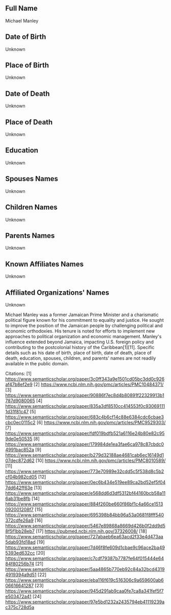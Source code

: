 ## Full Name
Michael Manley

## Date of Birth
Unknown

## Place of Birth
Unknown

## Date of Death
Unknown

## Place of Death
Unknown

## Education
Unknown

## Spouses Names
Unknown

## Children Names
Unknown

## Parents Names
Unknown

## Known Affiliates Names
Unknown

## Affiliated Organizations' Names
Unknown

Michael Manley was a former Jamaican Prime Minister and a charismatic political figure known for his commitment to equality and justice. He sought to improve the position of the Jamaican people by challenging political and economic orthodoxies. His tenure is noted for efforts to implement new approaches to political organization and economic management. Manley's influence extended beyond Jamaica, impacting U.S. foreign policy and contributing to the postcolonial history of the Caribbean[1][11]. Specific details such as his date of birth, place of birth, date of death, place of death, education, spouses, children, and parents' names are not readily available in the public domain.

Citations:
[1] https://www.semanticscholar.org/paper/3c0ff343a9e1501cd05bc3dd0c926af47b8ef2e9
[2] https://www.ncbi.nlm.nih.gov/pmc/articles/PMC10484371/
[3] https://www.semanticscholar.org/paper/90886f7ec8d4b80891f22329913b1787d9080065
[4] https://www.semanticscholar.org/paper/835a3df8510cc414553f0c930691111d31f81c47
[5] https://www.semanticscholar.org/paper/683c4b6cf14c88e6384cdc6cbae3cbc0ec0115c2
[6] https://www.ncbi.nlm.nih.gov/pmc/articles/PMC9529303/
[7] https://www.semanticscholar.org/paper/fdf019bdfb521a6116e24b80e82c959de0e50535
[8] https://www.semanticscholar.org/paper/179984de1ea3fae6ca978c87cbdc04991bac852a
[9] https://www.semanticscholar.org/paper/b279d32188ae4681cab6ec16149d107dec872d62
[10] https://www.ncbi.nlm.nih.gov/pmc/articles/PMC8010589/
[11] https://www.semanticscholar.org/paper/773e70989e32cdd5c5f538d8c5b2cf04b982cd05
[12] https://www.semanticscholar.org/paper/0ec6b434e519ee89ca2bd52ef5f047dd642ff63e
[13] https://www.semanticscholar.org/paper/e568dd6d3df5312bf44160bcb58a116ab31be8fb
[14] https://www.semanticscholar.org/paper/884f260be660f86bf1c4a66ce1513092001208f7
[15] https://www.semanticscholar.org/paper/695398b84bb96a53a0681f8fff540372cdfe26a9
[16] https://www.semanticscholar.org/paper/5467e89868a8669d426b0f2dd9d58f5f1bb28eb7
[17] https://pubmed.ncbi.nlm.nih.gov/37326008/
[18] https://www.semanticscholar.org/paper/727abaeb6ea63acd2f33e4d473aa5dab93fd18ad
[19] https://www.semanticscholar.org/paper/7d46f8fe609d1cbae9c96ace2ba495393ed632cc
[20] https://www.semanticscholar.org/paper/c7cdf79387b7787fe64f015444e6484f80256b74
[21] https://www.semanticscholar.org/paper/5aa4865b770eb92c84a32bcd43194919394a9d51
[22] https://www.semanticscholar.org/paper/eba116f619c516306c9a659600ab606616641287
[23] https://www.semanticscholar.org/paper/945d291ab9caa0fe7ca8a341fef5f7e503472a41
[24] https://www.semanticscholar.org/paper/97e5bd1232a2435794eb41119239ac375c728d5a